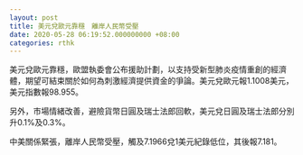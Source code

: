 ```yaml
---
layout: post
title: 美元兌歐元靠穩　離岸人民幣受壓
date: 2020-05-28 06:19:52.000000000 +08:00
categories: rthk
---
```


美元兌歐元靠穩，歐盟執委會公布援助計劃，以支持受新型肺炎疫情重創的經濟體，期望可結束關於如何為刺激經濟提供資金的爭論。美元兌歐元報1.1008美元，美元指數報98.955。

另外，市場情緒改善，避險貨幣日圓及瑞士法郎回軟，美元兌日圓及瑞士法郎分別升0.1%及0.3%。

中美關係緊張，離岸人民幣受壓，觸及7.1966兌1美元紀錄低位，其後報7.181。
